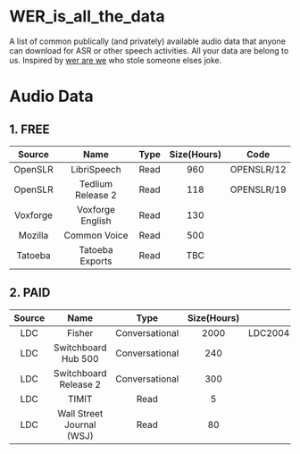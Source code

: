 # WER_is_all_the_data

A list of common publically (and privately) available audio data that anyone can download for ASR or other speech activities. All your data are belong to us. Inspired by [wer are we](https://github.com/syhw/wer_are_we) who stole someone elses joke.

# Audio Data

## 1. FREE

**Source**|**Name**|**Type**|**Size(Hours)**|**Code**
:-----:|:-----:|:-----:|:-----:|:-----:
OpenSLR|LibriSpeech|Read|960|OPENSLR/12
OpenSLR|Tedlium Release 2|Read|118|OPENSLR/19
Voxforge|Voxforge English|Read|130| 
Mozilla|Common Voice|Read|500| 
Tatoeba|Tatoeba Exports|Read|TBC| 

## 2. PAID

**Source**|**Name**|**Type**|**Size(Hours)**|**Code**
:-----:|:-----:|:-----:|:-----:|:-----:
LDC|Fisher|Conversational|2000|LDC2004[S13/T19]LDC2005[S13/T19]
LDC|Switchboard Hub 500|Conversational|240|LDC2002S09
LDC|Switchboard Release 2|Conversational|300|LDC97S62
LDC|TIMIT|Read|5|LDC93S1
LDC|Wall Street Journal (WSJ)|Read|80|"LDC93S6B









